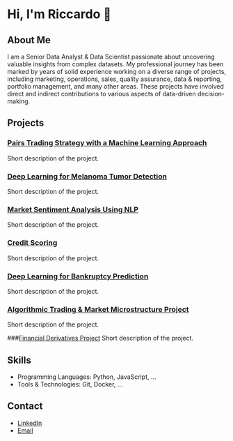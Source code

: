 # Hi, I'm Riccardo 👋

## About Me
I am a Senior Data Analyst & Data Scientist passionate about uncovering valuable insights from complex datasets. My professional journey has been marked by years of solid experience working on a diverse range of projects, including marketing, operations, sales, quality assurance, data & reporting, portfolio management, and many other areas. These projects have involved direct and indirect contributions to various aspects of data-driven decision-making.

## Projects
### [Pairs Trading Strategy with a Machine Learning Approach](https://github.com/riccardogurzu/pair-trading-strategy)
Short description of the project.

### [Deep Learning for Melanoma Tumor Detection](https://github.com/riccardogurzu/melanoma-tumor-detection)
Short description of the project.

### [Market Sentiment Analysis Using NLP](https://github.com/riccardogurzu/stock-market-nlp-prediction)
Short description of the project.

### [Credit Scoring](https://github.com/riccardogurzu/credit-scoring-ml-models/blob/main/README.md)
Short description of the project.

### [Deep Learning for Bankruptcy Prediction](https://github.com/riccardogurzu/comp_bankruptcy)
Short description of the project.

### [Algorithmic Trading & Market Microstructure Project](https://github.com/riccardogurzu/algo-trading)
Short description of the project.

###[Financial Derivatives Project](https://github.com/riccardogurzu/financial-project)
Short description of the project.

## Skills
- Programming Languages: Python, JavaScript, ...
- Tools & Technologies: Git, Docker, ...

## Contact
- [LinkedIn](https://www.linkedin.com/in/riccardo-g-a38290224/)
- [Email](mailto:riccardogurzu@yahoo.it)
